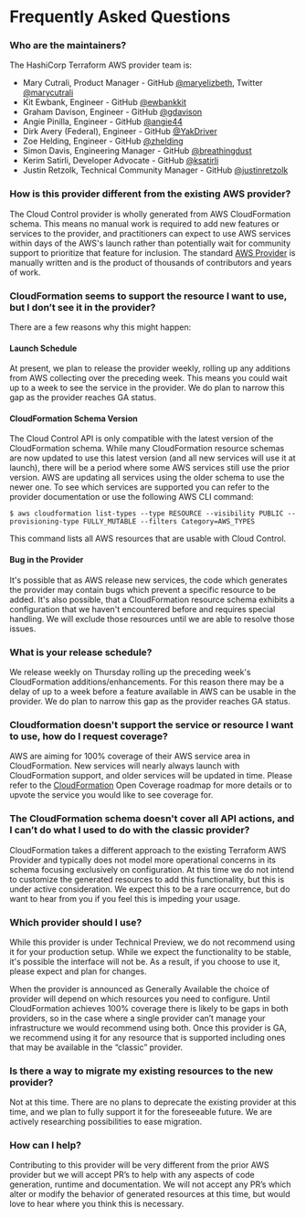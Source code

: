 # Frequently Asked Questions

<!-- markdownlint-disable no-trailing-punctuation -->
<!-- markdownlint-disable-next-line heading-increment -->
### Who are the maintainers?

The HashiCorp Terraform AWS provider team is:

* Mary Cutrali, Product Manager - GitHub [@maryelizbeth](https://github.com/maryelizbeth), Twitter [@marycutrali](https://twitter.com/marycutrali)
* Kit Ewbank, Engineer - GitHub [@ewbankkit](https://github.com/ewbankkit)
* Graham Davison, Engineer - GitHub [@gdavison](https://github.com/gdavison)
* Angie Pinilla, Engineer - GitHub [@angie44](https://github.com/angie44)
* Dirk Avery (Federal), Engineer - GitHub [@YakDriver](https://github.com/yakdriver)
* Zoe Helding, Engineer - GitHub [@zhelding](https://github.com/zhelding)
* Simon Davis, Engineering Manager - GitHub [@breathingdust](https://github.com/breathingdust)
* Kerim Satirli, Developer Advocate - GitHub [@ksatirli](https://github.com/ksatirli)
* Justin Retzolk, Technical Community Manager - GitHub [@justinretzolk](https://github.com/justinretzolk)

### How is this provider different from the existing AWS provider?

The Cloud Control provider is wholly generated from AWS CloudFormation schema. This means no manual work is required to add new features or services to the provider, and practitioners can expect to use AWS services within days of the AWS's launch rather than potentially wait for community support to prioritize that feature for inclusion. The standard [AWS Provider](https://github.com/hashicorp/terraform-provider-aws) is manually written and is the product of thousands of contributors and years of work.

### CloudFormation seems to support the resource I want to use, but I don’t see it in the provider?

There are a few reasons why this might happen:

#### Launch Schedule

At present, we plan to release the provider weekly, rolling up any additions from AWS collecting over the preceding week. This means you could wait up to a week to see the service in the provider. We do plan to narrow this gap as the provider reaches GA status.

#### CloudFormation Schema Version

The Cloud Control API is only compatible with the latest version of the CloudFormation schema. While many CloudFormation resource schemas are now updated to use this latest version (and all new services will use it at launch), there will be a period where some AWS services still use the prior version. AWS are updating all services using the older schema to use the newer one. To see which services are supported you can refer to the provider documentation or use the following AWS CLI command:

```console
$ aws cloudformation list-types --type RESOURCE --visibility PUBLIC --provisioning-type FULLY_MUTABLE --filters Category=AWS_TYPES
```

This command lists all AWS resources that are usable with Cloud Control.

#### Bug in the Provider

It's possible that as AWS release new services, the code which generates the provider may contain bugs which prevent a specific resource to be added. It's also possible, that a CloudFormation resource schema exhibits a configuration that we haven't encountered before and requires special handling. We will exclude those resources until we are able to resolve those issues.

### What is your release schedule?

We release weekly on Thursday rolling up the preceding week's CloudFormation additions/enhancements. For this reason there may be a delay of up to a week before a feature available in AWS can be usable in the provider. We do plan to narrow this gap as the provider reaches GA status.

### Cloudformation doesn't support the service or resource I want to use, how do I request coverage?

AWS are aiming for 100% coverage of their AWS service area in CloudFormation. New services will nearly always launch with CloudFormation support, and older services will be updated in time. Please refer to the [CloudFormation](https://github.com/aws-cloudformation/cloudformation-coverage-roadmap/projects/1) Open Coverage roadmap for more details or to upvote the service you would like to see coverage for.

### The CloudFormation schema doesn't cover all API actions, and I can’t do what I used to do with the classic provider?

CloudFormation takes a different approach to the existing Terraform AWS Provider and typically does not model more operational concerns in its schema focusing exclusively on configuration. At this time we do not intend to customize the generated resources to add this functionality, but this is under active consideration. We expect this to be a rare occurrence, but do want to hear from you if you feel this is impeding your usage.

### Which provider should I use?

While this provider is under Technical Preview, we do not recommend using it for your production setup. While we expect the functionality to be stable, it's possible the interface will not be. As a result, if you choose to use it, please expect and plan for changes.

When the provider is announced as Generally Available the choice of provider will depend on which resources you need to configure. Until CloudFormation achieves 100% coverage there is likely to be gaps in both providers, so in the case where a single provider can’t manage your infrastructure we would recommend using both. Once this provider is GA, we recommend using it for any resource that is supported including ones that may be available in the “classic” provider.

### Is there a way to migrate my existing resources to the new provider?

Not at this time. There are no plans to deprecate the existing provider at this time, and we plan to fully support it for the foreseeable future. We are actively researching possibilities to ease migration.

### How can I help?

Contributing to this provider will be very different from the prior AWS provider but we will accept PR’s to help with any aspects of code generation, runtime and documentation. We will not accept any PR’s which alter or modify the behavior of generated resources at this time, but would love to hear where you think this is necessary.

